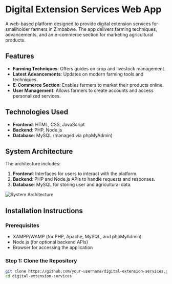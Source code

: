 # Digital Extension Services Web App

A web-based platform designed to provide digital extension services for smallholder farmers in Zimbabwe. The app delivers farming techniques, advancements, and an e-commerce section for marketing agricultural products.

## Features
- **Farming Techniques**: Offers guides on crop and livestock management.
- **Latest Advancements**: Updates on modern farming tools and techniques.
- **E-Commerce Section**: Enables farmers to market their products online.
- **User Management**: Allows farmers to create accounts and access personalized services.

## Technologies Used
- **Frontend**: HTML, CSS, JavaScript
- **Backend**: PHP, Node.js
- **Database**: MySQL (managed via phpMyAdmin)

## System Architecture
The architecture includes:
1. **Frontend**: Interfaces for users to interact with the platform.
2. **Backend**: PHP and Node.js APIs to handle requests and responses.
3. **Database**: MySQL for storing user and agricultural data.

![System Architecture](./assets/system_architecture.png)

## Installation Instructions

### Prerequisites
- XAMPP/WAMP (for PHP, Apache, MySQL, and phpMyAdmin)
- Node.js (for optional backend APIs)
- Browser for accessing the application

### Step 1: Clone the Repository
```bash
git clone https://github.com/your-username/digital-extension-services.git
cd digital-extension-services
